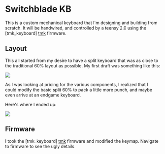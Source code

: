 Switchblade KB
==============

This is a custom mechanical keyboard that I'm designing and building from
scratch. It will be handwired, and controlled by a teensy 2.0 using the
[tmk_keyboard] [tmk] firmware.

Layout
----

This all started from my desire to have a split keyboard that was as close to
the traditional 60% layout as possible. My first draft was something like this:

![](http://i.imgur.com/dkMBGLO.png)

As I was looking at pricing for the various components, I realized that I could
modify the basic split 60% to pack a little more punch, and maybe even arrive
at an endgame keyboard.

Here's where I ended up:

![](http://i.imgur.com/f4s7GoP.png)


Firmware
--------

I took the [tmk_keyboard] [tmk] firmware and modified the keymap. Navigate to
firmware to see the ugly details

[tmk]: https://github.com/tmk/tmk_keyboard
